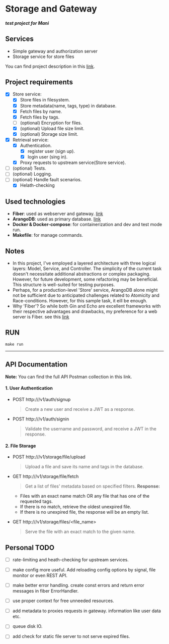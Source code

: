 # Storage and Gateway
#### _test project for Mani_


## Services

- Simple gateway and authorization server
- Storage service for store files

You can find project description in this [link](https://github.com/alichz2001/mani/blob/master/Take_home_challenge_for_Golang_at_Mani.pdf).


## Project requirements
- [x] Store service:
  - [x] Store files in filesystem.
  - [x] Store metadata(name, tags, type) in database.
  - [x] Fetch files by name.
  - [x] Fetch files by tags.
  - [ ] (optional) Encryption for files.
  - [x] (optional) Upload file size limit.
  - [x] (optional) Storage size limit.
- [x] Retrieval service:
  - [x] Authentication.
    - [x] register user (sign up).
    - [x] login user (sing in).
  - [x] Proxy requests to upstream service(Store service).
- [ ] (optional) Tests.
- [ ] (optional) Logging.
- [ ] (optional) Handle fault scenarios.
  - [x] Helath-checking

## Used technologies
- **Fiber**: used as webserver and gateway. [link](https://docs.gofiber.io/)
- **ArangoDB**: used as primary database. [link](https://arangodb.com/)
- **Docker & Docker-compose**: for containerization and dev and test mode run.
- **Makefile**: for manage commands.


## Notes
- In this project, I've employed a layered architecture with three logical layers: Model, Service, and Controller. The simplicity of the current task doesn't necessitate additional abstractions or complex packaging. However, for future development, some refactoring may be beneficial. This structure is well-suited for testing purposes.
- Perhaps, for a production-level 'Store' service, ArangoDB alone might not be sufficient due to anticipated challenges related to Atomicity and Race-conditions. However, for this sample task, it eill be enough.
- Why 'Fiber'? So while both Gin and Echo are excellent frameworks with their respective advantages and drawbacks, my preference for a web server is Fiber. see this [link](https://medium.com/deno-the-complete-reference/go-gin-vs-fiber-hello-world-performance-6863e597b654)






## RUN

```shell
make run
```
-----------------
## API Documentation

**Note:** You can find the full API Postman collection in this link.

#### 1\. User Authentication

* POST http://<server>/v1/auth/signup
  > Create a new user and receive a JWT as a response.

* POST http://<server>/v1/auth/signin
  > Validate the username and password, and receive a JWT in the response.

#### 2\. File Storage

* POST http://<server>/v1/storage/file/upload
  > Upload a file and save its name and tags in the database.

* GET http://<server>/v1/storage/file/fetch
  > Get a list of files' metadata based on specified filters.
  **Response:**
  - Files with an exact name match OR any file that has one of the requested tags.
  - If there is no match, retrieve the oldest unexpired file.
  - If there is no unexpired file, the response will be an empty list.

* GET http://<server>/v1/storage/files/<file\_name>
  > Serve the file with an exact match to the given name.

## Personal TODO
- [ ] rate-limiting and heath-checking for upstream services.
- [ ] make config more useful. Add reloading config options by signal, file monitor or even REST API.
- [ ] make better error handling. create const errors and return error messages in fiber ErrorHandler.
- [ ] use proper context for free unneeded resources.
- [ ] add metadata to proxies requests in gateway. information like user data etc.
- [ ] queue disk IO.
- [ ] add check for static file server to not serve expired files.


